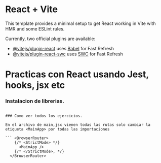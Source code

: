 # React + Vite

This template provides a minimal setup to get React working in Vite with HMR and some ESLint rules.

Currently, two official plugins are available:

- [@vitejs/plugin-react](https://github.com/vitejs/vite-plugin-react/blob/main/packages/plugin-react/README.md) uses [Babel](https://babeljs.io/) for Fast Refresh
- [@vitejs/plugin-react-swc](https://github.com/vitejs/vite-plugin-react-swc) uses [SWC](https://swc.rs/) for Fast Refresh


# Practicas con React usando Jest, hooks, jsx etc

### Instalacion de librerias.

```yarn install

### Como ver todos los ejercicios.

En el archivo de main,jsx vienen todas las rutas solo cambiar la etiqueta <MainApp> por todas las importaciones

``` <BrowserRouter>
    {/* <StrictMode> */}
      <MainApp />
    {/* </StrictMode>, */}
  </BrowserRouter>